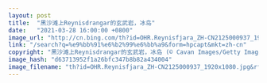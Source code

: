 ```yaml
---
layout: post
title:  "黑沙滩上Reynisdrangar的玄武岩，冰岛"
date:   "2021-03-28 16:00:00 +0800"
image_url: "http://cn.bing.com/th?id=OHR.Reynisfjara_ZH-CN2125000937_1920x1080.jpg&rf=LaDigue_1920x1080.jpg&pid=hp"
link: "/search?q=%e9%bb%91%e6%b2%99%e6%bb%a9&form=hpcapt&mkt=zh-cn"
copyright: "黑沙滩上Reynisdrangar的玄武岩，冰岛 (© Cavan Images/Getty Images)"
image_hash: "d63713952f1a26bfc347b8b82a434004"
image_filename: "th?id=OHR.Reynisfjara_ZH-CN2125000937_1920x1080.jpg&rf=LaDigue_1920x1080.jpg&pid=hp"
---
```


